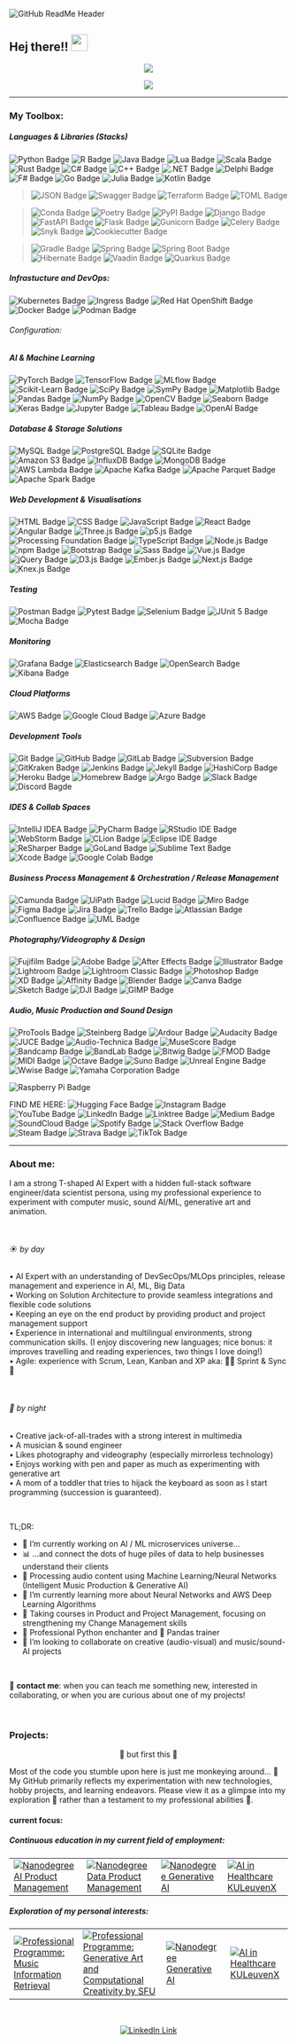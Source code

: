 ![GitHub ReadMe Header](https://github.com/MarieLynneBlock/MarieLynneBlock/blob/master/img/header_lsystem-aurora.png)
## Hej there!! <img src="https://media.giphy.com/media/hvRJCLFzcasrR4ia7z/giphy.gif" width="30px">


<!-- Stats Dashboard -->
<p align="center">
  <a href="https://git.io/streak-stats" target="_blank">
    <img src="https://streak-stats.demolab.com?user=MarieLynneBlock&theme=nord&border_radius=5" />
  </a>
</p>


<!-- todo: design top language Dashboard -->


<!-- Visitors badge -->
<p align="center">
  <a href="https://visitorbadge.io/status?path=https%3A%2F%2Fgithub.com%2FMarieLynneBlock">
    <img src="https://api.visitorbadge.io/api/visitors?path=https%3A%2F%2Fgithub.com%2FMarieLynneBlock&label=visitors&labelColor=%232d3440&countColor=%2380a0c0&style=flat-square" />
  </a>
</p>

---

### My Toolbox:

##### Languages & Libraries (Stacks)
![Python Badge](https://img.shields.io/badge/-Python-3B4252?style=flat&logo=python&logoColor=EBCB8B)
![R Badge](https://img.shields.io/badge/-R-3B4252?style=flat&logo=r&logoColor=BF616A)
![Java Badge](https://img.shields.io/badge/-Java-3B4252?style=flat&logo=openjdk&logoColor=D08770)
![Lua Badge](https://img.shields.io/badge/-Lua-3B4252?style=flat&logo=lua&logoColor=D08770)
![Scala Badge](https://img.shields.io/badge/-Scala-3B4252?style=flat&logo=scala&logoColor=8FBCBB)
![Rust Badge](https://img.shields.io/badge/-Rust-3B4252?style=flat&logo=rust&logoColor=A3BE8C)
![C# Badge](https://img.shields.io/badge/-C%23-3B4252?style=flat&logo=sharp&logoColor=88C0D0)
![C++ Badge](https://img.shields.io/badge/-C++-3B4252?style=flat&logo=cplusplus&logoColor=88C0D0)
![.NET Badge](https://img.shields.io/badge/-.NET-3B4252?style=flat&logo=dotnet&logoColor=88C0D0)
![Delphi Badge](https://img.shields.io/badge/-Delphi-3B4252?style=flat&logo=delphi&logoColor=5E81AC)
![F# Badge](https://img.shields.io/badge/-FSharp-3B4252?style=flat&logo=fsharp&logoColor=5E81AC)
![Go Badge](https://img.shields.io/badge/-Go-3B4252?style=flat&logo=go&logoColor=5E81AC)
![Julia Badge](https://img.shields.io/badge/-Julia-3B4252?style=flat&logo=julia&logoColor=5E81AC)
![Kotlin Badge](https://img.shields.io/badge/-Kotlin-3B4252?style=flat&logo=kotlin&logoColor=BF616A)

> ![JSON Badge](https://img.shields.io/badge/-JSON-3B4252?style=flat&logo=json&logoColor=D08770)
> ![Swagger Badge](https://img.shields.io/badge/-Swagger-3B4252?style=flat&logo=swagger&logoColor=B48EAD)
> ![Terraform Badge](https://img.shields.io/badge/-Terraform-3B4252?style=flat&logo=terraform&logoColor=81A1C1)
> ![TOML Badge](https://img.shields.io/badge/-TOML-3B4252?style=flat&logo=toml&logoColor=D08770)

> ![Conda Badge](https://img.shields.io/badge/-Conda-3B4252?style=flat&logo=anaconda&logoColor=A3BE8C)
> ![Poetry Badge](https://img.shields.io/badge/-Poetry-3B4252?style=flat&logo=poetry&logoColor=5E81AC)
> ![PyPI Badge](https://img.shields.io/badge/-PyPI-3B4252?style=flat&logo=pypi&logoColor=B48EAD)
> ![Django Badge](https://img.shields.io/badge/-Django-3B4252?style=flat&logo=django&logoColor=D08770)
> ![FastAPI Badge](https://img.shields.io/badge/-FastAPI-3B4252?style=flat&logo=fastapi&logoColor=BF616A)
> ![Flask Badge](https://img.shields.io/badge/-Flask-3B4252?style=flat&logo=flask&logoColor=A3BE8C)
> ![Gunicorn Badge](https://img.shields.io/badge/-Gunicorn-3B4252?style=flat&logo=gunicorn&logoColor=8FBCBB)
> ![Celery Badge](https://img.shields.io/badge/-Celery-3B4252?style=flat&logo=celery&logoColor=5E81AC)
> ![Snyk Badge](https://img.shields.io/badge/-Snyk-3B4252?style=flat&logo=snyk&logoColor=5E81AC)
> ![Cookiecutter Badge](https://img.shields.io/badge/-Cookiecutter-3B4252?style=flat&logo=cookiecutter&logoColor=BF616A)

> ![Gradle Badge](https://img.shields.io/badge/-Gradle-3B4252?style=flat&logo=gradle&logoColor=A3BE8C)
> ![Spring Badge](https://img.shields.io/badge/-Spring-3B4252?style=flat&logo=spring&logoColor=A3BE8C)
> ![Spring Boot Badge](https://img.shields.io/badge/-Spring%20Boot-3B4252?style=flat&logo=springboot&logoColor=B48EAD)
> ![Hibernate Badge](https://img.shields.io/badge/-Hibernate-3B4252?style=flat&logo=hibernate&logoColor=5E81AC)
> ![Vaadin Badge](https://img.shields.io/badge/-Vaadin-3B4252?style=flat&logo=vaadin&logoColor=81A1C1)
> ![Quarkus Badge](https://img.shields.io/badge/-Quarkus-3B4252?style=flat&logo=quarkus&logoColor=88C0D0)


##### Infrastucture and DevOps:
![Kubernetes Badge](https://img.shields.io/badge/-Kubernetes-3B4252?style=flat&logo=kubernetes&logoColor=5E81AC)
![Ingress Badge](https://img.shields.io/badge/-Ingress-3B4252?style=flat&logo=ingress&logoColor=88C0D0)
![Red Hat OpenShift Badge](https://img.shields.io/badge/-Red%20Hat%20OpenShift-3B4252?style=flat&logo=redhatopenshift&logoColor=5E81AC)
![Docker Badge](https://img.shields.io/badge/-Docker-3B4252?style=flat&logo=docker&logoColor=B48EAD)
![Podman Badge](https://img.shields.io/badge/-Podman-3B4252?style=flat&logo=podman&logoColor=81A1C1)

###### Configuration:




##### AI & Machine Learning
![PyTorch Badge](https://img.shields.io/badge/-PyTorch-3B4252?style=flat&logo=pytorch&logoColor=BF616A)
![TensorFlow Badge](https://img.shields.io/badge/-TensorFlow-3B4252?style=flat&logo=tensorflow&logoColor=D08770)
![MLflow Badge](https://img.shields.io/badge/-MLflow-3B4252?style=flat&logo=mlflow&logoColor=BF616A)
![Scikit-Learn Badge](https://img.shields.io/badge/-Scikit--Learn-3B4252?style=flat&logo=scikit-learn&logoColor=88C0D0)
![SciPy Badge](https://img.shields.io/badge/-SciPy-3B4252?style=flat&logo=scipy&logoColor=88C0D0)
![SymPy Badge](https://img.shields.io/badge/-SymPy-3B4252?style=flat&logo=sympy&logoColor=8FBCBB)
![Matplotlib Badge](https://img.shields.io/badge/-Matplotlib-3B4252?style=flat&logo=matplotlib&logoColor=88C0D0)
![Pandas Badge](https://img.shields.io/badge/-Pandas-3B4252?style=flat&logo=pandas&logoColor=B48EAD)
![NumPy Badge](https://img.shields.io/badge/-NumPy-3B4252?style=flat&logo=numpy&logoColor=8FBCBB)
![OpenCV Badge](https://img.shields.io/badge/-OpenCV-3B4252?style=flat&logo=opencv&logoColor=D08770)
![Seaborn Badge](https://img.shields.io/badge/-Seaborn-3B4252?style=flat&logo=seaborn&logoColor=81A1C1)
![Keras Badge](https://img.shields.io/badge/-Keras-3B4252?style=flat&logo=keras&logoColor=A3BE8C)
![Jupyter Badge](https://img.shields.io/badge/-Jupyter-3B4252?style=flat&logo=jupyter&logoColor=D08770)
![Tableau Badge](https://img.shields.io/badge/-Tableau-3B4252?style=flat&logo=tableau&logoColor=88C0D0)
![OpenAI Badge](https://img.shields.io/badge/-OpenAI-3B4252?style=flat&logo=openai&logoColor=BF616A)


##### Database & Storage Solutions
![MySQL Badge](https://img.shields.io/badge/-MySQL-3B4252?style=flat&logo=mysql&logoColor=88C0D0)
![PostgreSQL Badge](https://img.shields.io/badge/-PostgreSQL-3B4252?style=flat&logo=postgresql&logoColor=81A1C1)
![SQLite Badge](https://img.shields.io/badge/-SQLite-3B4252?style=flat&logo=sqlite&logoColor=B48EAD)
![Amazon S3 Badge](https://img.shields.io/badge/-Amazon%20S3-3B4252?style=flat&logo=amazons3&logoColor=D08770)
![InfluxDB Badge](https://img.shields.io/badge/-InfluxDB-3B4252?style=flat&logo=influxdb&logoColor=88C0D0)
![MongoDB Badge](https://img.shields.io/badge/-MongoDB-3B4252?style=flat&logo=mongodb&logoColor=D08770)
![AWS Lambda Badge](https://img.shields.io/badge/-AWS%20Lambda-3B4252?style=flat&logo=awslambda&logoColor=A3BE8C)
![Apache Kafka Badge](https://img.shields.io/badge/-Apache%20Kafka-3B4252?style=flat&logo=apachekafka&logoColor=B48EAD)
![Apache Parquet Badge](https://img.shields.io/badge/-Apache%20Parquet-3B4252?style=flat&logo=apacheparquet&logoColor=8FBCBB)
![Apache Spark Badge](https://img.shields.io/badge/-Apache%20Spark-3B4252?style=flat&logo=apachespark&logoColor=88C0D0)


##### Web Development & Visualisations
![HTML Badge](https://img.shields.io/badge/-HTML-3B4252?style=flat&logo=html5&logoColor=A3BE8C)
![CSS Badge](https://img.shields.io/badge/-CSS-3B4252?style=flat&logo=css3&logoColor=B48EAD)
![JavaScript Badge](https://img.shields.io/badge/-JavaScript-3B4252?style=flat&logo=javascript&logoColor=5E81AC)
![React Badge](https://img.shields.io/badge/-React-3B4252?style=flat&logo=react&logoColor=BF616A)
![Angular Badge](https://img.shields.io/badge/-Angular-3B4252?style=flat&logo=angular&logoColor=81A1C1)
![Three.js Badge](https://img.shields.io/badge/-Three.js-3B4252?style=flat&logo=threedotjs&logoColor=5E81AC)
![p5.js Badge](https://img.shields.io/badge/-p5.js-3B4252?style=flat&logo=p5dotjs&logoColor=88C0D0)
![Processing Foundation Badge](https://img.shields.io/badge/-Processing%20Foundation-3B4252?style=flat&logo=processingfoundation&logoColor=D08770)
![TypeScript Badge](https://img.shields.io/badge/-TypeScript-3B4252?style=flat&logo=typescript&logoColor=EBCB8B)
![Node.js Badge](https://img.shields.io/badge/-Node.js-3B4252?style=flat&logo=node.js&logoColor=BF616A)
![npm Badge](https://img.shields.io/badge/-npm-3B4252?style=flat&logo=npm&logoColor=81A1C1)
![Bootstrap Badge](https://img.shields.io/badge/-Bootstrap-3B4252?style=flat&logo=bootstrap&logoColor=8FBCBB)
![Sass Badge](https://img.shields.io/badge/-Sass-3B4252?style=flat&logo=sass&logoColor=88C0D0)
![Vue.js Badge](https://img.shields.io/badge/-Vue.js-3B4252?style=flat&logo=vue.js&logoColor=5E81AC)
![jQuery Badge](https://img.shields.io/badge/-jQuery-3B4252?style=flat&logo=jquery&logoColor=D08770)
![D3.js Badge](https://img.shields.io/badge/-D3.js-3B4252?style=flat&logo=d3dotjs&logoColor=A3BE8C)
![Ember.js Badge](https://img.shields.io/badge/-Ember.js-3B4252?style=flat&logo=emberdotjs&logoColor=81A1C1)
![Next.js Badge](https://img.shields.io/badge/-Next.js-3B4252?style=flat&logo=nextdotjs&logoColor=88C0D0)
![Knex.js Badge](https://img.shields.io/badge/-Knex.js-3B4252?style=flat&logo=knexdotjs&logoColor=81A1C1)


##### Testing
![Postman Badge](https://img.shields.io/badge/-Postman-3B4252?style=flat&logo=postman&logoColor=D08770)
![Pytest Badge](https://img.shields.io/badge/-Pytest-3B4252?style=flat&logo=pytest&logoColor=88C0D0)
![Selenium Badge](https://img.shields.io/badge/-Selenium-3B4252?style=flat&logo=selenium&logoColor=81A1C1)
![JUnit 5 Badge](https://img.shields.io/badge/-JUnit%205-3B4252?style=flat&logo=junit5&logoColor=8FBCBB)
![Mocha Badge](https://img.shields.io/badge/-Mocha-3B4252?style=flat&logo=mocha&logoColor=D08770)


##### Monitoring
![Grafana Badge](https://img.shields.io/badge/-Grafana-3B4252?style=flat&logo=grafana&logoColor=B48EAD)
![Elasticsearch Badge](https://img.shields.io/badge/-Elasticsearch-3B4252?style=flat&logo=elasticsearch&logoColor=88C0D0)
![OpenSearch Badge](https://img.shields.io/badge/-OpenSearch-3B4252?style=flat&logo=opensearch&logoColor=A3BE8C)
![Kibana Badge](https://img.shields.io/badge/-Kibana-3B4252?style=flat&logo=kibana&logoColor=88C0D0)



##### Cloud Platforms
![AWS Badge](https://img.shields.io/badge/-AWS-3B4252?style=flat&logo=amazonwebservices&logoColor=D08770)
![Google Cloud Badge](https://img.shields.io/badge/-Google%20Cloud-3B4252?style=flat&logo=googlecloud&logoColor=BF616A)
![Azure Badge](https://img.shields.io/badge/-Azure-3B4252?style=flat&logo=microsoftazure&logoColor=D08770)


##### Development Tools
![Git Badge](https://img.shields.io/badge/-Git-3B4252?style=flat&logo=git&logoColor=5E81AC)
![GitHub Badge](https://img.shields.io/badge/-GitHub-3B4252?style=flat&logo=github&logoColor=8FBCBB)
![GitLab Badge](https://img.shields.io/badge/-GitLab-3B4252?style=flat&logo=gitlab&logoColor=D08770)
![Subversion Badge](https://img.shields.io/badge/-Subversion-3B4252?style=flat&logo=subversion&logoColor=D08770)
![GitKraken Badge](https://img.shields.io/badge/-GitKraken-3B4252?style=flat&logo=gitkraken&logoColor=81A1C1)
![Jenkins Badge](https://img.shields.io/badge/-Jenkins-3B4252?style=flat&logo=jenkins&logoColor=BF616A)
![Jekyll Badge](https://img.shields.io/badge/-Jekyll-3B4252?style=flat&logo=jekyll&logoColor=5E81AC)
![HashiCorp Badge](https://img.shields.io/badge/-HashiCorp-3B4252?style=flat&logo=hashicorp&logoColor=88C0D0)
![Heroku Badge](https://img.shields.io/badge/-Heroku-3B4252?style=flat&logo=heroku&logoColor=81A1C1)
![Homebrew Badge](https://img.shields.io/badge/-Homebrew-3B4252?style=flat&logo=homebrew&logoColor=BF616A)
![Argo Badge](https://img.shields.io/badge/-Argo-3B4252?style=flat&logo=argo&logoColor=B48EAD)
![Slack Badge](https://img.shields.io/badge/-Slack-3B4252?style=flat&logo=slack&logoColor=B48EAD)
![Discord Bagde](https://img.shields.io/badge/-Discord-3B4252?style=flat&logo=discord&logoColor=BF616A)


##### IDES & Collab Spaces
![IntelliJ IDEA Badge](https://img.shields.io/badge/-IntelliJ%20IDEA-3B4252?style=flat&logo=intellijidea&logoColor=A3BE8C)
![PyCharm Badge](https://img.shields.io/badge/-PyCharm-3B4252?style=flat&logo=pycharm&logoColor=A3BE8C)
![RStudio IDE Badge](https://img.shields.io/badge/-RStudio%20IDE-3B4252?style=flat&logo=rstudioide&logoColor=D08770)
![WebStorm Badge](https://img.shields.io/badge/-WebStorm-3B4252?style=flat&logo=webstorm&logoColor=BF616A)
![CLion Badge](https://img.shields.io/badge/-CLion-3B4252?style=flat&logo=clion&logoColor=BF616A)
![Eclipse IDE Badge](https://img.shields.io/badge/-Eclipse%20IDE-3B4252?style=flat&logo=eclipseide&logoColor=8FBCBB)
![ReSharper Badge](https://img.shields.io/badge/-ReSharper-3B4252?style=flat&logo=resharper&logoColor=BF616A)
![GoLand Badge](https://img.shields.io/badge/-GoLand-3B4252?style=flat&logo=goland&logoColor=BF616A)
![Sublime Text Badge](https://img.shields.io/badge/-Sublime%20Text-3B4252?style=flat&logo=sublimetext&logoColor=BF616A)
![Xcode Badge](https://img.shields.io/badge/-Xcode-3B4252?style=flat&logo=xcode&logoColor=A3BE8C)
![Google Colab Badge](https://img.shields.io/badge/-Google%20Colab-3B4252?style=flat&logo=googlecolab&logoColor=D08770)


##### Business Process Management & Orchestration / Release Management
![Camunda Badge](https://img.shields.io/badge/-Camunda-3B4252?style=flat&logo=camunda&logoColor=5E81AC)
![UiPath Badge](https://img.shields.io/badge/-UiPath-3B4252?style=flat&logo=uipath&logoColor=B48EAD)
![Lucid Badge](https://img.shields.io/badge/-Lucid-3B4252?style=flat&logo=lucid&logoColor=A3BE8C)
![Miro Badge](https://img.shields.io/badge/-Miro-3B4252?style=flat&logo=miro&logoColor=5E81AC)
![Figma Badge](https://img.shields.io/badge/-Figma-3B4252?style=flat&logo=figma&logoColor=D08770)
![Jira Badge](https://img.shields.io/badge/-Jira-3B4252?style=flat&logo=jira&logoColor=BF616A)
![Trello Badge](https://img.shields.io/badge/-Trello-3B4252?style=flat&logo=trello&logoColor=A3BE8C)
![Atlassian Badge](https://img.shields.io/badge/-Atlassian-3B4252?style=flat&logo=atlassian&logoColor=88C0D0)
![Confluence Badge](https://img.shields.io/badge/-Confluence-3B4252?style=flat&logo=confluence&logoColor=81A1C1)
![UML Badge](https://img.shields.io/badge/-UML-3B4252?style=flat&logo=uml&logoColor=8FBCBB)


##### Photography/Videography & Design
![Fujifilm Badge](https://img.shields.io/badge/-Fujifilm-3B4252?style=flat&logo=fujifilm&logoColor=8FBCBB)
![Adobe Badge](https://img.shields.io/badge/-Adobe-3B4252?style=flat&logo=adobe&logoColor=5E81AC)
![After Effects Badge](https://img.shields.io/badge/-After%20Effects-3B4252?style=flat&logo=adobeaftereffects&logoColor=BF616A)
![Illustrator Badge](https://img.shields.io/badge/-Illustrator-3B4252?style=flat&logo=adobeillustrator&logoColor=D08770)
![Lightroom Badge](https://img.shields.io/badge/-Lightroom-3B4252?style=flat&logo=adobelightroom&logoColor=A3BE8C)
![Lightroom Classic Badge](https://img.shields.io/badge/-Lightroom%20Classic-3B4252?style=flat&logo=adobelightroomclassic&logoColor=B48EAD)
![Photoshop Badge](https://img.shields.io/badge/-Photoshop-3B4252?style=flat&logo=adobephotoshop&logoColor=8FBCBB)
![XD Badge](https://img.shields.io/badge/-XD-3B4252?style=flat&logo=adobexd&logoColor=88C0D0)
![Affinity Badge](https://img.shields.io/badge/-Affinity-3B4252?style=flat&logo=affinity&logoColor=81A1C1)
![Blender Badge](https://img.shields.io/badge/-Blender-3B4252?style=flat&logo=blender&logoColor=88C0D0)
![Canva Badge](https://img.shields.io/badge/-Canva-3B4252?style=flat&logo=canva&logoColor=81A1C1)
![Sketch Badge](https://img.shields.io/badge/-Sketch-3B4252?style=flat&logo=sketch&logoColor=81A1C1)
![DJI Badge](https://img.shields.io/badge/-DJI-3B4252?style=flat&logo=dji&logoColor=A3BE8C)
![GIMP Badge](https://img.shields.io/badge/-GIMP-3B4252?style=flat&logo=gimp&logoColor=88C0D0)


##### Audio, Music Production and Sound Design
![ProTools Badge](https://img.shields.io/badge/-ProTools-3B4252?style=flat&logo=protools&logoColor=8FBCBB)
![Steinberg Badge](https://img.shields.io/badge/-Steinberg-3B4252?style=flat&logo=steinberg&logoColor=81A1C1)
![Ardour Badge](https://img.shields.io/badge/-Ardour-3B4252?style=flat&logo=ardour&logoColor=81A1C1)
![Audacity Badge](https://img.shields.io/badge/-Audacity-3B4252?style=flat&logo=audacity&logoColor=5E81AC)
![JUCE Badge](https://img.shields.io/badge/-JUCE-3B4252?style=flat&logo=juce&logoColor=A3BE8C)
![Audio-Technica Badge](https://img.shields.io/badge/-Audio%20Technica-3B4252?style=flat&logo=audiotechnica&logoColor=BF616A)
![MuseScore Badge](https://img.shields.io/badge/-MuseScore-3B4252?style=flat&logo=musescore&logoColor=B48EAD)
![Bandcamp Badge](https://img.shields.io/badge/-Bandcamp-3B4252?style=flat&logo=bandcamp&logoColor=D08770)
![BandLab Badge](https://img.shields.io/badge/-BandLab-3B4252?style=flat&logo=bandlab&logoColor=A3BE8C)
![Bitwig Badge](https://img.shields.io/badge/-Bitwig-3B4252?style=flat&logo=bitwig&logoColor=B48EAD)
![FMOD Badge](https://img.shields.io/badge/-FMOD-3B4252?style=flat&logo=fmod&logoColor=B48EAD)
![MIDI Badge](https://img.shields.io/badge/-MIDI-3B4252?style=flat&logo=midi&logoColor=81A1C1)
![Octave Badge](https://img.shields.io/badge/-Octave-3B4252?style=flat&logo=octave&logoColor=5E81AC)
![Suno Badge](https://img.shields.io/badge/-Suno-3B4252?style=flat&logo=suno&logoColor=A3BE8C)
![Unreal Engine Badge](https://img.shields.io/badge/-Unreal%20Engine-3B4252?style=flat&logo=unrealengine&logoColor=88C0D0)
![Wwise Badge](https://img.shields.io/badge/-Wwise-3B4252?style=flat&logo=wwise&logoColor=D08770)
![Yamaha Corporation Badge](https://img.shields.io/badge/-Yamaha%20Corporation-3B4252?style=flat&logo=yamahacorporation&logoColor=B48EAD)




![Raspberry Pi Badge](https://img.shields.io/badge/-Raspberry%20Pi-3B4252?style=flat&logo=raspberrypi&logoColor=81A1C1)





FIND ME HERE:
![Hugging Face Badge](https://img.shields.io/badge/-Hugging%20Face-3B4252?style=flat&logo=huggingface&logoColor=D08770)
![Instagram Badge](https://img.shields.io/badge/-Instagram-3B4252?style=flat&logo=instagram&logoColor=B48EAD)
![YouTube Badge](https://img.shields.io/badge/-YouTube-3B4252?style=flat&logo=youtube&logoColor=81A1C1)
![LinkedIn Badge](https://img.shields.io/badge/-LinkedIn-3B4252?style=flat&logo=linkedin&logoColor=5E81AC)
![Linktree Badge](https://img.shields.io/badge/-Linktree-3B4252?style=flat&logo=linktree&logoColor=BF616A)
![Medium Badge](https://img.shields.io/badge/-Medium-3B4252?style=flat&logo=medium&logoColor=88C0D0)
![SoundCloud Badge](https://img.shields.io/badge/-SoundCloud-3B4252?style=flat&logo=soundcloud&logoColor=BF616A)
![Spotify Badge](https://img.shields.io/badge/-Spotify-3B4252?style=flat&logo=spotify&logoColor=D08770)
![Stack Overflow Badge](https://img.shields.io/badge/-Stack%20Overflow-3B4252?style=flat&logo=stackoverflow&logoColor=8FBCBB)
![Steam Badge](https://img.shields.io/badge/-Steam-3B4252?style=flat&logo=steam&logoColor=88C0D0)
![Strava Badge](https://img.shields.io/badge/-Strava-3B4252?style=flat&logo=strava&logoColor=5E81AC)
![TikTok Badge](https://img.shields.io/badge/-TikTok-3B4252?style=flat&logo=tiktok&logoColor=BF616A)




























<!--
### Technologies

![AWS](https://img.shields.io/badge/-AWS-000?&logo=Amazon-AWS&logoColor=F90)
![Docker](https://img.shields.io/badge/-Docker-000?&logo=Docker)
![Kubernetes](https://img.shields.io/badge/-Kubernetes-000?&logo=Kubernetes)
![Linux](https://img.shields.io/badge/-Linux-000?&logo=Linux)
![Node.js](https://img.shields.io/badge/-Node.js-000?&logo=node.js)
![PyTorch](https://img.shields.io/badge/-PyTorch-000?&logo=PyTorch)
![React](https://img.shields.io/badge/-React-000?&logo=React)
![Redis](https://img.shields.io/badge/-Redis-000?&logo=Redis)
![Spring](https://img.shields.io/badge/-Spring-000?&logo=Spring)
![TensorFlow](https://img.shields.io/badge/-TensorFlow-000?&logo=TensorFlow)

### Full Stack Projects

[![](https://img.shields.io/badge/-🧬%20My%20Website-000)](https://github.com/adamalston/v2)
[![](https://img.shields.io/badge/-🦠%20COVID‑19%20Dashboard-000)](https://github.com/adamalston/COVID-19-Dashboard)
[![](https://img.shields.io/badge/-📝%20Summarizer-000)](https://github.com/adamalston/Summarizer)
[![](https://img.shields.io/badge/-🔬%20Overwatch-000)](https://github.com/adamalston/overwatch)
[![](https://img.shields.io/badge/-🛰%20KubeSat-000)](https://github.com/adamalston/kubesat)
[![](https://img.shields.io/badge/-🔊%20Voice%20Poker-000)](https://github.com/adamalston/Poker)
[![](https://img.shields.io/badge/-🗺%20PokémonGo%20Map-000)](https://github.com/adamalston/PokemonGo-Map)
-->

---

### About me:     
I am a strong T-shaped AI Expert with a hidden full-stack software engineer/data scientist persona, using my professional experience to experiment with computer music, sound AI/ML, generative art and animation.

<br/>

###### :sunny: by day
• AI Expert with an understanding of DevSecOps/MLOps principles, release management and experience in AI, ML, Big Data\
• Working on Solution Architecture to provide seamless integrations and flexible code solutions\
• Keeping an eye on the end product by providing product and project management support\
• Experience in international and multilingual environments, strong communication skills. (I enjoy discovering new languages; nice bonus: it improves travelling and reading experiences, two things I love doing!)\
• Agile: experience with Scrum, Lean, Kanban and XP aka: 🏃‍♂️ Sprint & Sync 🔄

<br> 

###### :first_quarter_moon_with_face: by night
• Creative jack-of-all-trades with a strong interest in multimedia\
• A musician & sound engineer\
• Likes photography and videography (especially mirrorless technology)\
• Enjoys working with pen and paper as much as experimenting with generative art\
• A mom of a toddler that tries to hijack the keyboard as soon as I start programming (succession is guaranteed).

</br>

TL;DR:
- 🔭 I’m currently working on AI / ML microservices universe...
- 📊 ...and connect the dots of huge piles of data to help businesses understand their clients
- 🎵 Processing audio content using Machine Learning/Neural Networks (Intelligent Music Production & Generative AI)
- 🌱 I’m currently learning more about Neural Networks and AWS Deep Learning Algorithms
- 🚀 Taking courses in Product and Project Management, focusing on strengthening my Change Management skills
- 🐍 Professional Python enchanter and 🐼 Pandas trainer
- 👯 I’m looking to collaborate on creative (audio-visual) and music/sound-AI projects

<br>

📩 **contact me**: when you can teach me something new, interested in collaborating, or when you are curious about one of my projects!

<br>

<!-- projects -->
### Projects:
<p align="center">
   🚧 but first this 🚧
</p>
Most of the code you stumble upon here is just me monkeying around... 🐒 <br>
My GitHub primarily reflects my experimentation with new technologies, hobby projects, and learning endeavors. Please view it as a glimpse into my exploration 🧪 rather than a testament to my professional abilities 🦸.

#### current focus:
##### Continuous education in my current field of employment:

<!-- repositories where I work on at the moment based on courses or books -->
<table align="center">
  <tr>
    <td>
      <a href="https://github.com/MarieLynneBlock/nanodegree_AI-product-management">
         <img src="https://github-readme-stats.vercel.app/api/pin/?username=MarieLynneBlock&repo=nanodegree_AI-product-management&bg_color=30,%232E3440,%234C566A&title_color=%23D8DEE9&text_color=%23E5E9F0&icon_color=%2388C0D0" alt="Nanodegree AI Product Management">
      </a>
    </td>
    <td>
      <a href="https://github.com/MarieLynneBlock/nanodegree_data-product-management">
         <img src="https://github-readme-stats.vercel.app/api/pin/?username=MarieLynneBlock&repo=nanodegree_data-product-management&bg_color=30,%232E3440,%234C566A&title_color=%23D8DEE9&text_color=%23E5E9F0&icon_color=%2388C0D0" alt="Nanodegree Data Product Management">
      </a>
    </td>
   <td>
      <a href="https://github.com/MarieLynneBlock/nanodegree_generative-AI">
         <img src="https://github-readme-stats.vercel.app/api/pin/?username=MarieLynneBlock&repo=nanodegree_generative-AI&bg_color=30,%232E3440,%234C566A&title_color=%23D8DEE9&text_color=%23E5E9F0&icon_color=%2388C0D0" alt="Nanodegree Generative AI">
      </a>
    </td>
     <td>
      <a href="https://github.com/MarieLynneBlock/AI-in-healthcare_KULeuvenX">
         <img src="https://github-readme-stats.vercel.app/api/pin/?username=MarieLynneBlock&repo=AI-in-healthcare_KULeuvenX&bg_color=30,%232E3440,%234C566A&title_color=%23D8DEE9&text_color=%23E5E9F0&icon_color=%2388C0D0" alt="AI in Healthcare KULeuvenX">
      </a>
    </td>
  </tr>
</table>

##### Exploration of my personal interests:

<table align="center">
  <tr>
    <td>
      <a href="https://github.com/MarieLynneBlock/music-information-retrieval_UVAC">
         <img src="https://github-readme-stats.vercel.app/api/pin/?username=MarieLynneBlock&repo=music-information-retrieval_UVAC&bg_color=30,%232E3440,%234C566A&title_color=%23D8DEE9&text_color=%23E5E9F0&icon_color=%2388C0D0" alt="Professional Programme: Music Information Retrieval">
      </a>
    </td>
    <td>
      <a href="https://github.com/MarieLynneBlock/generative-art-and-computational-creativity_SFU">
         <img src=https://github-readme-stats.vercel.app/api/pin/?username=MarieLynneBlock&repo=generative-art-and-computational-creativity_SFU&bg_color=30,%232E3440,%234C566A&title_color=%23D8DEE9&text_color=%23E5E9F0&icon_color=%2388C0D0" alt="Professional Programme: Generative Art and Computational Creativity by SFU">
      </a>
    </td>
   <td>
      <a href="https://github.com/MarieLynneBlock/nanodegree_generative-AI">
         <img src="https://github-readme-stats.vercel.app/api/pin/?username=MarieLynneBlock&repo=nanodegree_generative-AI&bg_color=30,%232E3440,%234C566A&title_color=%23D8DEE9&text_color=%23E5E9F0&icon_color=%2388C0D0" alt="Nanodegree Generative AI">
      </a>
    </td>
     <td>
      <a href="https://github.com/MarieLynneBlock/AI-in-healthcare_KULeuvenX">
         <img src="https://github-readme-stats.vercel.app/api/pin/?username=MarieLynneBlock&repo=AI-in-healthcare_KULeuvenX&bg_color=30,%232E3440,%234C566A&title_color=%23D8DEE9&text_color=%23E5E9F0&icon_color=%2388C0D0" alt="AI in Healthcare KULeuvenX">
      </a>
    </td>
  </tr>
</table>


<!---
##### Academic:

<table>
   <tr>
    <td>
      <a href="https://github.com/MarieLynneBlock/AI-for-music-and-audio_Berklee">
         <img src="https://github-readme-stats.vercel.app/api/pin/?username=MarieLynneBlock&repo=AI-for-music-and-audio_Berklee&bg_color=30,%232E3440,%234C566A&title_color=%23D8DEE9&text_color=%23E5E9F0&icon_color=%2388C0D0" alt="AI-for-music-and-audio_Berklee">
      </a>
    </td>
   </tr>
</table>
-->

<br>

<!-- Social Buttons -->
<p align="center">
  <a href="https://www.linkedin.com/in/marielynneblock/">
    <img src="img/readme_social-linkedin-round-logo.png" alt="LinkedIn Link">
  </a>
</p>

<!--
<p align = "center">
  <img src = "https://github-readme-stats.vercel.app/api?username=MarieLynneBlock&show_icons=true&theme=dracula&line_height=40&bg_color=506487&title_color=F19FAC">
  <img src = "https://github-readme-stats.vercel.app/api/top-langs/?username=MarieLynneBlock&hide_langs_below=12.5&theme=dracula&bg_color=506487&title_color=F19FAC">
</p>
-->

<br>

<!--
If you like what I do, maybe consider supporting me (buy me a coffee):
<script type="text/javascript" src="https://cdnjs.buymeacoffee.com/1.0.0/button.prod.min.js" data-name="bmc-button" data-slug="IniMiniMunchkin" data-color="#2e3440" data-emoji="🚀"  data-font="Poppins" data-text="support my work" data-outline-color="#ffffff" data-font-color="#ffffff" data-coffee-color="#FFDD00" ></script>

-->


<!--
**MarieLynneBlock/MarieLynneBlock** is a ✨ _special_ ✨ repository because its `README.md` (this file) appears on your GitHub profile.

Here are some ideas to get you started:

- 🔭 I’m currently working on ...
- 🌱 I’m currently learning ...
- 👯 I’m looking to collaborate on ...
- 🤔 I’m looking for help with ...
- 💬 Ask me about ...
- 📫 How to reach me: ...
- 😄 Pronouns: ...
- ⚡ Fun fact: ...



- :nerd_face: **stack**
  * professional: Java 6 & Java 8, Java EE 7, Weblogic 11 & 12, Struts 1.2, JavaScript, HTML, CSS and SQL // .NET & OutSystems
  * free time: MEAN and MERN stack, 

-->

